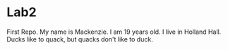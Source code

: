 # Lab2
First Repo. My name is Mackenzie. I am 19 years old. I live in Holland Hall.
Ducks like to quack, but quacks don't like to duck.

